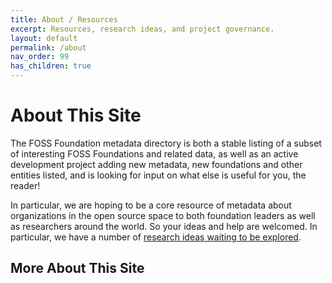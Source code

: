 ```yaml
---
title: About / Resources
excerpt: Resources, research ideas, and project governance.
layout: default
permalink: /about
nav_order: 99
has_children: true
---
```


# About This Site

The FOSS Foundation metadata directory is both a stable listing of a subset of interesting FOSS Foundations and related data, as well as an active development project adding new metadata, new foundations and other entities listed, and is looking for input on what else is useful for you, the reader!

In particular, we are hoping to be a core resource of metadata about organizations in the open source space to both foundation leaders as well as researchers around the world.  So your ideas and help are welcomed.  In particular, we have a number of [research ideas waiting to be explored](/research).

## More About This Site
